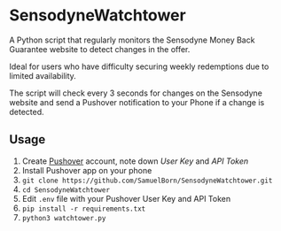 # SensodyneWatchtower

A Python script that regularly monitors the Sensodyne Money Back Guarantee website to detect changes in the offer.

Ideal for users who have difficulty securing weekly redemptions due to limited availability.

The script will check every 3 seconds for changes on the Sensodyne website and send a Pushover notification to your Phone if a change is detected.

## Usage

1. Create [Pushover](https://pushover.net/) account, note down _User Key_ and _API Token_
1. Install Pushover app on your phone
1. `git clone https://github.com/SamuelBorn/SensodyneWatchtower.git`
1. `cd SensodyneWatchtower`
1. Edit `.env` file with your Pushover User Key and API Token
1. `pip install -r requirements.txt`
1. `python3 watchtower.py`
